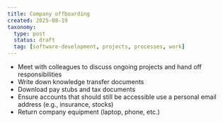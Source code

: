```yaml
---
title: Company offboarding
created: 2025-08-19
taxonomy:
  type: post
  status: draft
  tag: [software-development, projects, processes, work]
---
```


* Meet with colleagues to discuss ongoing projects and hand off responsibilities
* Write down knowledge transfer documents
* Download pay stubs and tax documents
* Ensure accounts that should still be accessible use a personal email address (e.g., insurance, stocks)
* Return company equipment (laptop, phone, etc.)

